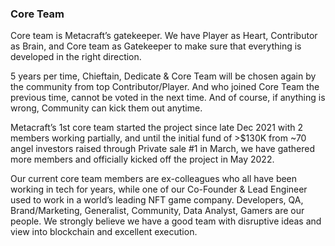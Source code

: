 ### Core Team
Core team is Metacraft’s gatekeeper. We have Player as Heart, Contributor as Brain, and Core team as Gatekeeper to make sure that everything is developed in the right direction. 

5 years per time, Chieftain, Dedicate & Core Team will be chosen again by the community from top Contributor/Player. And who joined Core Team the previous time, cannot be voted in the next time. And of course, if anything is wrong, Community can kick them out anytime.

Metacraft’s 1st core team started the project since late Dec 2021 with 2 members working partially, and until the initial fund of >$130K from ~70 angel investors raised through Private sale #1 in March, we have gathered more members and officially kicked off the project in May 2022.

Our current core team members are ex-colleagues who all have been working in tech for years, while one of our Co-Founder & Lead Engineer used to work in a world’s leading NFT game company. Developers, QA, Brand/Marketing, Generalist, Community, Data Analyst, Gamers are our people. We strongly believe we have a good team with disruptive ideas and view into blockchain and excellent execution.
